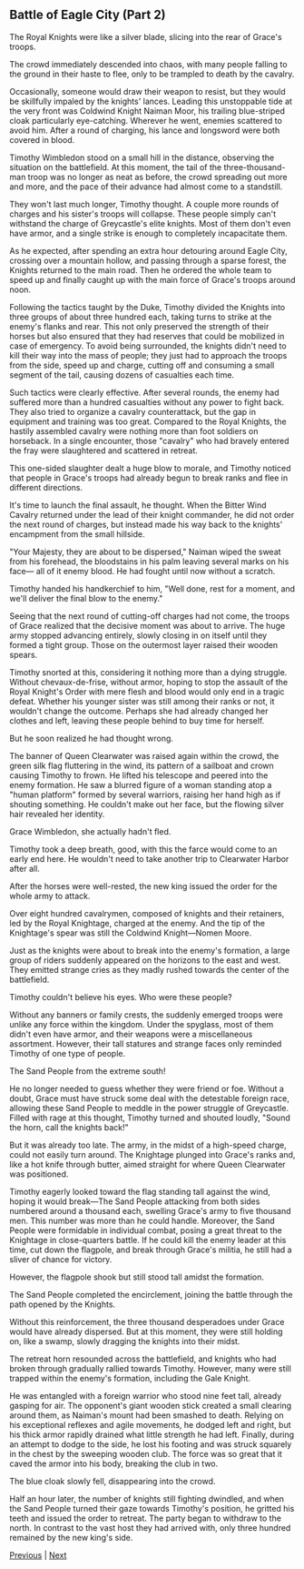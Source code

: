 ## Battle of Eagle City (Part 2)
The Royal Knights were like a silver blade, slicing into the rear of Grace's troops.

The crowd immediately descended into chaos, with many people falling to the ground in their haste to flee, only to be trampled to death by the cavalry.

Occasionally, someone would draw their weapon to resist, but they would be skillfully impaled by the knights' lances. Leading this unstoppable tide at the very front was Coldwind Knight Naiman Moor, his trailing blue-striped cloak particularly eye-catching. Wherever he went, enemies scattered to avoid him. After a round of charging, his lance and longsword were both covered in blood.

Timothy Wimbledon stood on a small hill in the distance, observing the situation on the battlefield. At this moment, the tail of the three-thousand-man troop was no longer as neat as before, the crowd spreading out more and more, and the pace of their advance had almost come to a standstill.

They won't last much longer, Timothy thought. A couple more rounds of charges and his sister's troops will collapse. These people simply can't withstand the charge of Greycastle's elite knights. Most of them don't even have armor, and a single strike is enough to completely incapacitate them.

As he expected, after spending an extra hour detouring around Eagle City, crossing over a mountain hollow, and passing through a sparse forest, the Knights returned to the main road. Then he ordered the whole team to speed up and finally caught up with the main force of Grace's troops around noon.

Following the tactics taught by the Duke, Timothy divided the Knights into three groups of about three hundred each, taking turns to strike at the enemy's flanks and rear. This not only preserved the strength of their horses but also ensured that they had reserves that could be mobilized in case of emergency. To avoid being surrounded, the knights didn't need to kill their way into the mass of people; they just had to approach the troops from the side, speed up and charge, cutting off and consuming a small segment of the tail, causing dozens of casualties each time.

Such tactics were clearly effective. After several rounds, the enemy had suffered more than a hundred casualties without any power to fight back. They also tried to organize a cavalry counterattack, but the gap in equipment and training was too great. Compared to the Royal Knights, the hastily assembled cavalry were nothing more than foot soldiers on horseback. In a single encounter, those "cavalry" who had bravely entered the fray were slaughtered and scattered in retreat.

This one-sided slaughter dealt a huge blow to morale, and Timothy noticed that people in Grace's troops had already begun to break ranks and flee in different directions.



It's time to launch the final assault, he thought. When the Bitter Wind Cavalry returned under the lead of their knight commander, he did not order the next round of charges, but instead made his way back to the knights' encampment from the small hillside.



"Your Majesty, they are about to be dispersed," Naiman wiped the sweat from his forehead, the bloodstains in his palm leaving several marks on his face— all of it enemy blood. He had fought until now without a scratch.



Timothy handed his handkerchief to him, "Well done, rest for a moment, and we'll deliver the final blow to the enemy."



Seeing that the next round of cutting-off charges had not come, the troops of Grace realized that the decisive moment was about to arrive. The huge army stopped advancing entirely, slowly closing in on itself until they formed a tight group. Those on the outermost layer raised their wooden spears.



Timothy snorted at this, considering it nothing more than a dying struggle. Without chevaux-de-frise, without armor, hoping to stop the assault of the Royal Knight's Order with mere flesh and blood would only end in a tragic defeat. Whether his younger sister was still among their ranks or not, it wouldn't change the outcome. Perhaps she had already changed her clothes and left, leaving these people behind to buy time for herself.



But he soon realized he had thought wrong.



The banner of Queen Clearwater was raised again within the crowd, the green silk flag fluttering in the wind, its pattern of a sailboat and crown causing Timothy to frown. He lifted his telescope and peered into the enemy formation. He saw a blurred figure of a woman standing atop a "human platform" formed by several warriors, raising her hand high as if shouting something. He couldn't make out her face, but the flowing silver hair revealed her identity.



Grace Wimbledon, she actually hadn't fled.



Timothy took a deep breath, good, with this the farce would come to an early end here. He wouldn't need to take another trip to Clearwater Harbor after all.



After the horses were well-rested, the new king issued the order for the whole army to attack.

Over eight hundred cavalrymen, composed of knights and their retainers, led by the Royal Knightage, charged at the enemy. And the tip of the Knightage's spear was still the Coldwind Knight—Nomen Moore.

Just as the knights were about to break into the enemy's formation, a large group of riders suddenly appeared on the horizons to the east and west. They emitted strange cries as they madly rushed towards the center of the battlefield.

Timothy couldn't believe his eyes. Who were these people?

Without any banners or family crests, the suddenly emerged troops were unlike any force within the kingdom. Under the spyglass, most of them didn't even have armor, and their weapons were a miscellaneous assortment. However, their tall statures and strange faces only reminded Timothy of one type of people.

The Sand People from the extreme south!

He no longer needed to guess whether they were friend or foe. Without a doubt, Grace must have struck some deal with the detestable foreign race, allowing these Sand People to meddle in the power struggle of Greycastle. Filled with rage at this thought, Timothy turned and shouted loudly, "Sound the horn, call the knights back!"

But it was already too late. The army, in the midst of a high-speed charge, could not easily turn around. The Knightage plunged into Grace's ranks and, like a hot knife through butter, aimed straight for where Queen Clearwater was positioned.

Timothy eagerly looked toward the flag standing tall against the wind, hoping it would break—The Sand People attacking from both sides numbered around a thousand each, swelling Grace's army to five thousand men. This number was more than he could handle. Moreover, the Sand People were formidable in individual combat, posing a great threat to the Knightage in close-quarters battle. If he could kill the enemy leader at this time, cut down the flagpole, and break through Grace's militia, he still had a sliver of chance for victory.



However, the flagpole shook but still stood tall amidst the formation.

The Sand People completed the encirclement, joining the battle through the path opened by the Knights.

Without this reinforcement, the three thousand desperadoes under Grace would have already dispersed. But at this moment, they were still holding on, like a swamp, slowly dragging the knights into their midst.

The retreat horn resounded across the battlefield, and knights who had broken through gradually rallied towards Timothy. However, many were still trapped within the enemy's formation, including the Gale Knight.

He was entangled with a foreign warrior who stood nine feet tall, already gasping for air. The opponent's giant wooden stick created a small clearing around them, as Naiman's mount had been smashed to death. Relying on his exceptional reflexes and agile movements, he dodged left and right, but his thick armor rapidly drained what little strength he had left. Finally, during an attempt to dodge to the side, he lost his footing and was struck squarely in the chest by the sweeping wooden club. The force was so great that it caved the armor into his body, breaking the club in two.

The blue cloak slowly fell, disappearing into the crowd.

Half an hour later, the number of knights still fighting dwindled, and when the Sand People turned their gaze towards Timothy's position, he gritted his teeth and issued the order to retreat. The party began to withdraw to the north. In contrast to the vast host they had arrived with, only three hundred remained by the new king's side.





[Previous](CH0111.md) | [Next](CH0113.md)
